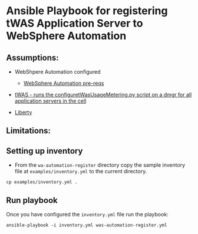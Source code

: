 # Ansible Playbook for registering tWAS Application Server to WebSphere Automation

## Assumptions:

 - WebShpere Automation configured

   - [WebSphere Automation pre-reqs](https://www.ibm.com/docs/en/ws-automation?topic=automation-setting-up-security-monitoring)
 - [tWAS - runs the configuretWasUsageMetering.py script on a dmgr for all application servers in the cell](https://www.ibm.com/docs/en/ws-automation?topic=vulnerabilities-adding-websphere-application-server-server) 
 -  [Liberty](https://www.ibm.com/docs/en/SSH304G/cf-t-add-liberty.html)

## Limitations:

## Setting up inventory

- From the `wa-automation-register` directory copy the sample inventory file at `examples/inventory.yml` to the  current directory.

```
cp examples/inventory.yml .
```

## Run playbook

Once you have configured the `inventory.yml` file run the playbook:
```
ansible-playbook -i inventory.yml was-automation-register.yml 
```
